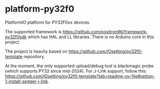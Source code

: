 # platform-py32f0

PlatformIO platform for PY32F0xx devices.

The supported framework is https://github.com/positron96/framework-py32f0sdk which
  has HAL and LL libraries.
There is no Arduino core in this project.

The project is heavily based on https://github.com/IOsetting/py32f0-template repository.


At the moment, the only supported upload/debug tool is blackmagic probe
(which supports PY32 since mid-2024).
For J-Link support,
 follow this: https://github.com/IOsetting/py32f0-template?tab=readme-ov-file#option-1-install-segger-j-link.


